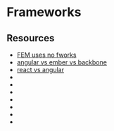 # Frameworks

## Resources

- [FEM uses no fworks](https://www.youtube.com/shorts/NZBxq42VJMg)
- [angular vs ember vs backbone](https://www.youtube.com/watch?v=9a41gPuzMIw&ab_channel=edureka%21)
- [react vs angular](https://www.youtube.com/watch?v=i8xsbYgMiBs&list=TLPQMTAwNTIwMjR4GiRhIj7rXw&index=2&pp=gAQBiAQB)
- []()
- []()
- []()
- []()
- []()
- []()
- []()
